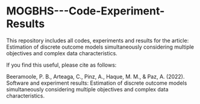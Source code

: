 # MOGBHS---Code-Experiment-Results

This repository includes all codes, experiments and results for the article:
Estimation of discrete outcome models simultaneously considering multiple objectives and complex data characteristics.



If you find this useful, please cite as follows:

Beeramoole, P. B., Arteaga, C., Pinz, A., Haque, M. M., & Paz, A. (2022). Software and experiment results: Estimation of discrete outcome models simultaneously considering multiple objectives and complex data characteristics.
